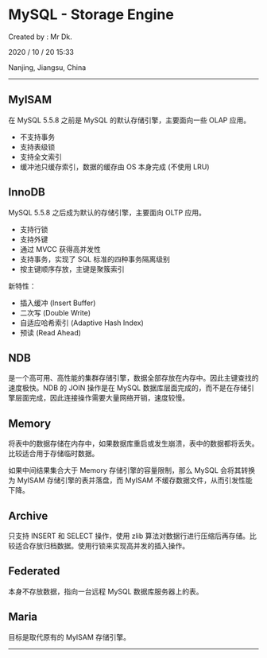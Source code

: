 # MySQL - Storage Engine

Created by : Mr Dk.

2020 / 10 / 20 15:33

Nanjing, Jiangsu, China

---

## MyISAM

在 MySQL 5.5.8 之前是 MySQL 的默认存储引擎，主要面向一些 OLAP 应用。

* 不支持事务
* 支持表级锁
* 支持全文索引
* 缓冲池只缓存索引，数据的缓存由 OS 本身完成 (不使用 LRU)

## InnoDB

MySQL 5.5.8 之后成为默认的存储引擎，主要面向 OLTP 应用。

* 支持行锁
* 支持外键
* 通过 MVCC 获得高并发性
* 支持事务，实现了 SQL 标准的四种事务隔离级别
* 按主键顺序存放，主键是聚簇索引

新特性：

* 插入缓冲 (Insert Buffer)
* 二次写 (Double Write)
* 自适应哈希索引 (Adaptive Hash Index)
* 预读 (Read Ahead)

## NDB

是一个高可用、高性能的集群存储引擎，数据全部存放在内存中。因此主键查找的速度极快。NDB 的 JOIN 操作是在 MySQL 数据库层面完成的，而不是在存储引擎层面完成，因此连接操作需要大量网络开销，速度较慢。

## Memory

将表中的数据存储在内存中，如果数据库重启或发生崩溃，表中的数据都将丢失。比较适合用于存储临时数据。

如果中间结果集合大于 Memory 存储引擎的容量限制，那么 MySQL 会将其转换为 MyISAM 存储引擎的表并落盘，而 MyISAM 不缓存数据文件，从而引发性能下降。

## Archive

只支持 INSERT 和 SELECT 操作，使用 zlib 算法对数据行进行压缩后再存储。比较适合存放归档数据。使用行锁来实现高并发的插入操作。

## Federated

本身不存放数据，指向一台远程 MySQL 数据库服务器上的表。

## Maria

目标是取代原有的 MyISAM 存储引擎。

---

